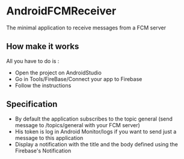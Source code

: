 # AndroidFCMReceiver

The minimal application to receive messages from a FCM server

## How make it works

All you have to do is : 
* Open the project on AndroidStudio
* Go in Tools/FireBase/Connect your app to Firebase 
* Follow the instructions

## Specification

* By default the application subscribes to the topic general (send message to /topics/general with your FCM server)
* His token is log in Android Monitor/logs if you want to send just a message to this application
* Display a notification with the title and the body defined using the Firebase's Notification
